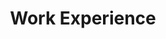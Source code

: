 ---
layout: collection
title: "Work Experience"
collection: workexperience
permalink: /workexperience/
author_profile: true
---